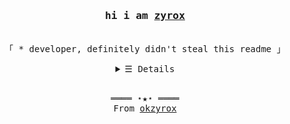 <h3 align="center"><samp>hi i am <b><a rel="nofollow noopener noreferrer" target="_blank" href="https://ppl.moe/u/zyrox">zyrox</a></b></samp></h3>
<p align="center"><br>
  <samp>
    「 * developer, definitely didn't steal this readme</b> 」<br>
  </samp>
</p>
<details align="center">
   <summary> <samp>&#9776; Details</samp></summary>
   <p align="center">
     <br>
      <a href="https://github.com/okzyrox?tab=repositories" target="_blank"><img alt="Code" src="https://img.shields.io/badge/-code-000000?style=flat-square&logo=Plex&logoColor=white"></a>
      <a href="https://github.com/okzyrox?tab=repositories&language=python" target="_blank"><img alt="Python" src="https://img.shields.io/badge/-Python-3572A5?style=flat-square&logo=Python&logoColor=white"></a>
      <a href="https://github.com/okzyrox?tab=repositories&language=rust" target="_blank"><img alt="Rust" src="https://img.shields.io/badge/-Rust-f34b7d?style=flat-square&logo=rust&logoColor=white"></a>
  <br>
  <img src="https://github-readme-stats.vercel.app/api?username=okzyrox&show_icons=true&hide_border=true&hide=issues&title_color=5391FE&icon_color=000000&text_color=555"></img><br>
  </samp>
  </p>
</details>
<br>
<samp>
  <p align="center">
    ════ ⋆★⋆ ════<br>
    From <a href="https://github.com/okzyrox/okzyrox">okzyrox</a>
  </p>
</samp>
